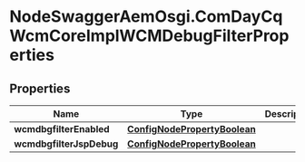 # NodeSwaggerAemOsgi.ComDayCqWcmCoreImplWCMDebugFilterProperties

## Properties
Name | Type | Description | Notes
------------ | ------------- | ------------- | -------------
**wcmdbgfilterEnabled** | [**ConfigNodePropertyBoolean**](ConfigNodePropertyBoolean.md) |  | [optional] 
**wcmdbgfilterJspDebug** | [**ConfigNodePropertyBoolean**](ConfigNodePropertyBoolean.md) |  | [optional] 


